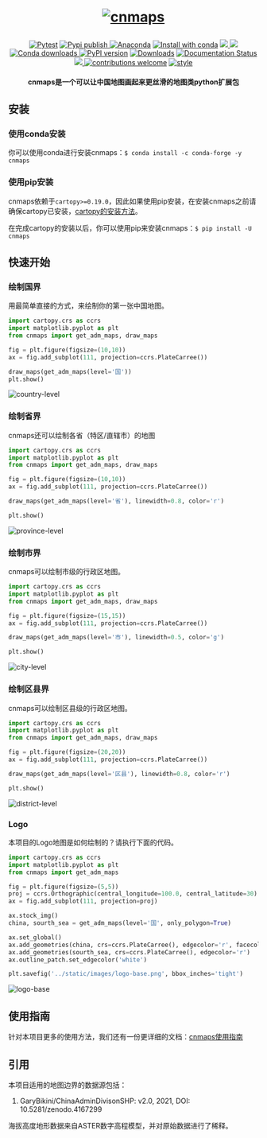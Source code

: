 <h1 align="center" style="margin:1em;">
  <a href="static/images/logo.png">
    <img src="static/images/logo.png"
         alt="cnmaps"></a>
</h1>

<p align="center">

<a href="https://github.com/cnmetlab/cnmaps/actions/workflows/python-package-conda.yml">
<img src="https://github.com/cnmetlab/cnmaps/actions/workflows/python-package-conda.yml/badge.svg?branch=main"
 alt="Pytest" /></a>

<a href="https://github.com/cnmetlab/cnmaps/actions/workflows/pypi-publish.yml">
<img src="https://github.com/cnmetlab/cnmaps/actions/workflows/pypi-publish.yml/badge.svg" 
 alt="Pypi publish"/> </a>


<a href="https://anaconda.org/conda-forge/cnmaps">
<img src="https://anaconda.org/conda-forge/cnmaps/badges/version.svg"
 alt="Anaconda" /></a>

<a href="https://anaconda.org/conda-forge/cnmaps">
<img src="https://anaconda.org/conda-forge/cnmaps/badges/installer/conda.svg"
 alt="Install with conda" /></a>

<a href="https://anaconda.org/conda-forge/cnmaps">
<img src="https://anaconda.org/conda-forge/cnmaps/badges/platforms.svg" /> </a>

<a href="https://anaconda.org/conda-forge/cnmaps">
<img src="https://anaconda.org/conda-forge/cnmaps/badges/latest_release_relative_date.svg" /> </a>

<a href="https://anaconda.org/conda-forge/cnmaps">
<img src="https://anaconda.org/conda-forge/cnmaps/badges/downloads.svg" 
 alt="Conda downloads"/> </a>

<a href="https://badge.fury.io/py/cnmaps">
<img src="https://badge.fury.io/py/cnmaps.svg"
 alt="PyPI version" /></a>

<a href="https://pepy.tech/project/cnmaps">
<img src="https://pepy.tech/badge/cnmaps"
 alt="Downloads" /></a>
  
<a href='https://cnmaps-doc.readthedocs.io/zh_CN/latest/'>
    <img src='https://readthedocs.org/projects/cnmaps-doc/badge/?version=latest' alt='Documentation Status' />
</a>
  
<a href="https://www.codacy.com/gh/Clarmy/cnmaps/dashboard?utm_source=github.com&amp;utm_medium=referral&amp;utm_content=Clarmy/cnmaps&amp;utm_campaign=Badge_Grade">
  <img src="https://app.codacy.com/project/badge/Grade/ef6ab1893b0b47428b287f2f2875021c"/>
 </a>

<a href="https://github.com/Clarmy/cnmaps/issues">
<img src="https://img.shields.io/badge/contributions-welcome-brightgreen.svg?style=flat"
 alt="contributions welcome" /></a>

<a href="https://github.com/psf/black">
<img src="https://img.shields.io/badge/code%20style-black-000000.svg"
 alt="style" /></a>
</p>

<h4 align="center">
    cnmaps是一个可以让中国地图画起来更丝滑的地图类python扩展包
</h4>

## 安装

### 使用conda安装
你可以使用conda进行安装cnmaps：`$ conda install -c conda-forge -y cnmaps`

### 使用pip安装
cnmaps依赖于`cartopy>=0.19.0`，因此如果使用pip安装，在安装cnmaps之前请确保cartopy已安装，[cartopy的安装方法](https://scitools.org.uk/cartopy/docs/latest/installing.html)。

在完成cartopy的安装以后，你可以使用pip来安装cnmaps：`$ pip install -U cnmaps`

## 快速开始

### 绘制国界

用最简单直接的方式，来绘制你的第一张中国地图。   

```python
import cartopy.crs as ccrs
import matplotlib.pyplot as plt
from cnmaps import get_adm_maps, draw_maps

fig = plt.figure(figsize=(10,10))
ax = fig.add_subplot(111, projection=ccrs.PlateCarree())

draw_maps(get_adm_maps(level='国')) 
plt.show()
```

![country-level](static/images/country-level.png)

### 绘制省界

cnmaps还可以绘制各省（特区/直辖市）的地图

```python
import cartopy.crs as ccrs
import matplotlib.pyplot as plt
from cnmaps import get_adm_maps, draw_maps

fig = plt.figure(figsize=(10,10))
ax = fig.add_subplot(111, projection=ccrs.PlateCarree())

draw_maps(get_adm_maps(level='省'), linewidth=0.8, color='r') 

plt.show()
```
![province-level](static/images/province-level.png)

### 绘制市界

cnmaps可以绘制市级的行政区地图。

```python
import cartopy.crs as ccrs
import matplotlib.pyplot as plt
from cnmaps import get_adm_maps, draw_maps

fig = plt.figure(figsize=(15,15))
ax = fig.add_subplot(111, projection=ccrs.PlateCarree())

draw_maps(get_adm_maps(level='市'), linewidth=0.5, color='g') 

plt.show()
```
![city-level](static/images/city-level.png)

### 绘制区县界

cnmaps可以绘制区县级的行政区地图。

```python
import cartopy.crs as ccrs
import matplotlib.pyplot as plt
from cnmaps import get_adm_maps, draw_maps

fig = plt.figure(figsize=(20,20))
ax = fig.add_subplot(111, projection=ccrs.PlateCarree())

draw_maps(get_adm_maps(level='区县'), linewidth=0.8, color='r') 

plt.show()
```
![district-level](static/images/district-level.png)

### Logo

本项目的Logo地图是如何绘制的？请执行下面的代码。

```python
import cartopy.crs as ccrs
import matplotlib.pyplot as plt
from cnmaps import get_adm_maps

fig = plt.figure(figsize=(5,5))
proj = ccrs.Orthographic(central_longitude=100.0, central_latitude=30)
ax = fig.add_subplot(111, projection=proj)

ax.stock_img()
china, sourth_sea = get_adm_maps(level='国', only_polygon=True)

ax.set_global()
ax.add_geometries(china, crs=ccrs.PlateCarree(), edgecolor='r', facecolor='r')
ax.add_geometries(sourth_sea, crs=ccrs.PlateCarree(), edgecolor='r')
ax.outline_patch.set_edgecolor('white')

plt.savefig('../static/images/logo-base.png', bbox_inches='tight')
```

![logo-base](static/images/logo-base.png)

## 使用指南

针对本项目更多的使用方法，我们还有一份更详细的文档：[cnmaps使用指南](https://cnmaps-doc.readthedocs.io/zh_CN/latest/index.html)

## 引用

本项目适用的地图边界的数据源包括：

1. GaryBikini/ChinaAdminDivisonSHP: v2.0, 2021, DOI: 10.5281/zenodo.4167299

海拔高度地形数据来自ASTER数字高程模型，并对原始数据进行了稀释。

